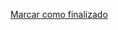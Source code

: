 <a onclick="test()" href="https://fx-learning.mgait.services/finish/containers-dockerfile" target="_parent" class="btn primary-btn">Marcar como finalizado</a>
